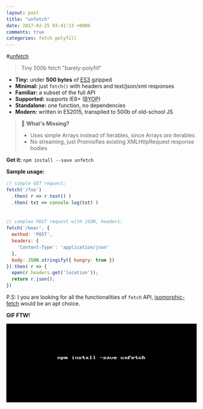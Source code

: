 ```yaml
---
layout: post
title: "unfetch"
date: 2017-02-25 03:41:13 +0000
comments: true
categories: fetch polyfill
---
```


#[unfetch](https://www.npmjs.com/package/unfetch)
> Tiny 500b fetch "barely-polyfill"

-   **Tiny:** under **500 bytes** of [ES3](https://unpkg.com/unfetch) gzipped
-   **Minimal:** just `fetch()` with headers and text/json/xml responses
-   **Familiar:** a subset of the full API
-   **Supported:** supports IE8+ (<abbr title="Bring Your Own Promises">BYOP</abbr>)
-   **Standalone:** one function, no dependencies
-   **Modern:** written in ES2015, transpiled to 500b of old-school JS

> 🤔 **What's Missing?**
>
> -   Uses simple Arrays instead of Iterables, since Arrays _are_ iterables
> -   No streaming, just Promisifies existing XMLHttpRequest response bodies


__Get it:__ `npm install --save unfetch`

__Sample usage:__

```js
// simple GET request: 
fetch('/foo')
  .then( r => r.text() )
  .then( txt => console.log(txt) )
 
 
// complex POST request with JSON, headers: 
fetch('/bear', {
  method: 'POST',
  headers: {
    'Content-Type': 'application/json'
  },
  body: JSON.stringify({ hungry: true })
}).then( r => {
  open(r.headers.get('location'));
  return r.json();
})
```

P.S: I you are looking for all the functionalities of `fetch` API, [isomorphic-fetch](https://nmotw.in/isomorphic-fetch/) would be an apt choice.

__GIF FTW!__

![unfetch](/images/unfetch/unfetch.gif)

